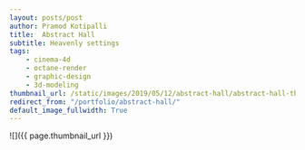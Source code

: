 ```yaml
---
layout: posts/post
author: Pramod Kotipalli
title:  Abstract Hall
subtitle: Heavenly settings
tags:
    - cinema-4d
    - octane-render
    - graphic-design
    - 3d-modeling
thumbnail_url: /static/images/2019/05/12/abstract-hall/abstract-hall-thumbnail.png
redirect_from: "/portfolio/abstract-hall/"
default_image_fullwidth: True
---
```


![]({{ page.thumbnail_url }})
